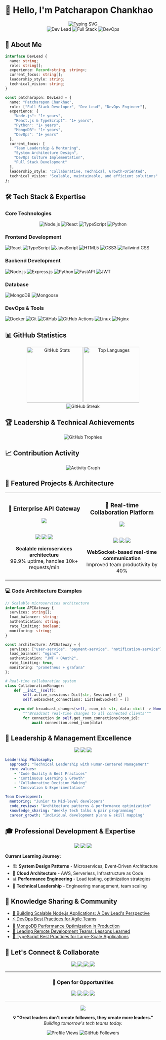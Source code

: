 # 👋 Hello, I'm Patcharapon Chankhao

<div align="center">
  <img src="https://readme-typing-svg.herokuapp.com?font=Fira+Code&pause=1000&color=6366F1&center=true&vCenter=true&width=600&lines=Full+Stack+Developer+%26+Dev+Lead;Node.js+%7C+React+%7C+Python+%7C+DevOps;Building+scalable+solutions+with+modern+tech;Leading+teams+%26+architecting+systems" alt="Typing SVG" />
</div>

<div align="center">
  <img src="https://img.shields.io/badge/Dev%20Lead-8B5CF6?style=for-the-badge&logo=github&logoColor=white" alt="Dev Lead" />
  <img src="https://img.shields.io/badge/Full%20Stack%20Developer-06B6D4?style=for-the-badge&logo=javascript&logoColor=white" alt="Full Stack" />
  <img src="https://img.shields.io/badge/DevOps%20Engineer-10B981?style=for-the-badge&logo=docker&logoColor=white" alt="DevOps" />
</div>

## 🚀 About Me

```typescript
interface DevLead {
  name: string;
  role: string[];
  experience: Record<string, string>;
  current_focus: string[];
  leadership_style: string;
  technical_vision: string;
}

const patcharapon: DevLead = {
  name: "Patcharapon Chankhao",
  role: ["Full Stack Developer", "Dev Lead", "DevOps Engineer"],
  experience: {
    "Node.js": "1+ years",
    "React.js & TypeScript": "1+ years", 
    "Python": "1+ years",
    "MongoDB": "1+ years",
    "DevOps": "1+ years"
  },
  current_focus: [
    "Team Leadership & Mentoring",
    "System Architecture Design", 
    "DevOps Culture Implementation",
    "Full Stack Development"
  ],
  leadership_style: "Collaborative, Technical, Growth-Oriented",
  technical_vision: "Scalable, maintainable, and efficient solutions"
};
```

## 🛠️ Tech Stack & Expertise

### Core Technologies
<div align="center">

![Node.js](https://img.shields.io/badge/Node.js-339933?style=for-the-badge&logo=node.js&logoColor=white)
![React](https://img.shields.io/badge/React-61DAFB?style=for-the-badge&logo=react&logoColor=black)
![TypeScript](https://img.shields.io/badge/TypeScript-3178C6?style=for-the-badge&logo=typescript&logoColor=white)
![Python](https://img.shields.io/badge/Python-3776AB?style=for-the-badge&logo=python&logoColor=white)

</div>

### Frontend Development
![React](https://img.shields.io/badge/React-61DAFB?style=for-the-badge&logo=react&logoColor=black)
![TypeScript](https://img.shields.io/badge/TypeScript-3178C6?style=for-the-badge&logo=typescript&logoColor=white)
![JavaScript](https://img.shields.io/badge/JavaScript-F7DF1E?style=for-the-badge&logo=javascript&logoColor=black)
![HTML5](https://img.shields.io/badge/HTML5-E34F26?style=for-the-badge&logo=html5&logoColor=white)
![CSS3](https://img.shields.io/badge/CSS3-1572B6?style=for-the-badge&logo=css3&logoColor=white)
![Tailwind CSS](https://img.shields.io/badge/Tailwind_CSS-38B2AC?style=for-the-badge&logo=tailwind-css&logoColor=white)

### Backend Development
![Node.js](https://img.shields.io/badge/Node.js-339933?style=for-the-badge&logo=node.js&logoColor=white)
![Express.js](https://img.shields.io/badge/Express.js-000000?style=for-the-badge&logo=express&logoColor=white)
![Python](https://img.shields.io/badge/Python-3776AB?style=for-the-badge&logo=python&logoColor=white)
![FastAPI](https://img.shields.io/badge/FastAPI-009688?style=for-the-badge&logo=fastapi&logoColor=white)
![JWT](https://img.shields.io/badge/JWT-000000?style=for-the-badge&logo=JSON%20web%20tokens&logoColor=white)

### Database
![MongoDB](https://img.shields.io/badge/MongoDB-47A248?style=for-the-badge&logo=mongodb&logoColor=white)
![Mongoose](https://img.shields.io/badge/Mongoose-880000?style=for-the-badge&logo=mongoose&logoColor=white)

### DevOps & Tools
![Docker](https://img.shields.io/badge/Docker-2496ED?style=for-the-badge&logo=docker&logoColor=white)
![Git](https://img.shields.io/badge/Git-F05032?style=for-the-badge&logo=git&logoColor=white)
![GitHub](https://img.shields.io/badge/GitHub-181717?style=for-the-badge&logo=github&logoColor=white)
![GitHub Actions](https://img.shields.io/badge/GitHub_Actions-2088FF?style=for-the-badge&logo=github-actions&logoColor=white)
![Linux](https://img.shields.io/badge/Linux-FCC624?style=for-the-badge&logo=linux&logoColor=black)
![Nginx](https://img.shields.io/badge/Nginx-009639?style=for-the-badge&logo=nginx&logoColor=white)

## 📊 GitHub Statistics

<div align="center">
  <img height="180em" src="https://github-readme-stats.vercel.app/api?username=PHATCHARAPHON63&show_icons=true&theme=tokyonight&hide_border=true&count_private=true" alt="GitHub Stats" />
  <img height="180em" src="https://github-readme-stats.vercel.app/api/top-langs/?username=PHATCHARAPHON63&layout=compact&theme=tokyonight&hide_border=true" alt="Top Languages" />
</div>

<div align="center">
  <img src="https://github-readme-streak-stats.herokuapp.com/?user=PHATCHARAPHON63&theme=tokyonight&hide_border=true" alt="GitHub Streak" />
</div>

## 🏆 Leadership & Technical Achievements

<div align="center">
  <img src="https://github-profile-trophy.vercel.app/?username=PHATCHARAPHON63&theme=tokyonight&no-frame=true&no-bg=true&margin-w=4&column=6" alt="GitHub Trophies" />
</div>

## 📈 Contribution Activity

<div align="center">
  <img src="https://github-readme-activity-graph.vercel.app/graph?username=PHATCHARAPHON63&theme=tokyo-night&hide_border=true" alt="Activity Graph" />
</div>

## 🎯 Featured Projects & Architecture

<div align="center">
  <table>
    <tr>
      <td width="50%">
        <h3 align="center">🚀 Enterprise API Gateway</h3>
        <div align="center">
          <a href="https://github.com/your-username/api-gateway" target="_blank">
            <img src="https://github-readme-stats.vercel.app/api/pin/?username=PHATCHARAPHON63&repo=api-gateway&theme=tokyonight&hide_border=true" />
          </a>
          <br><br>
          <p>
            <img src="https://img.shields.io/badge/Node.js-339933?style=flat-square&logo=node.js&logoColor=white" />
            <img src="https://img.shields.io/badge/MongoDB-47A248?style=flat-square&logo=mongodb&logoColor=white" />
            <img src="https://img.shields.io/badge/Docker-2496ED?style=flat-square&logo=docker&logoColor=white" />
          </p>
          <p><strong>Scalable microservices architecture</strong><br>99.9% uptime, handles 10k+ requests/min</p>
        </div>
      </td>
      <td width="50%">
        <h3 align="center">🌟 Real-time Collaboration Platform</h3>
        <div align="center">
          <a href="https://github.com/your-username/collab-platform" target="_blank">
            <img src="https://github-readme-stats.vercel.app/api/pin/?username=PHATCHARAPHON63&repo=collab-platform&theme=tokyonight&hide_border=true" />
          </a>
          <br><br>
          <p>
            <img src="https://img.shields.io/badge/React-61DAFB?style=flat-square&logo=react&logoColor=black" />
            <img src="https://img.shields.io/badge/TypeScript-3178C6?style=flat-square&logo=typescript&logoColor=white" />
            <img src="https://img.shields.io/badge/Socket.io-010101?style=flat-square&logo=socket.io&logoColor=white" />
          </p>
          <p><strong>WebSocket-based real-time communication</strong><br>Improved team productivity by 40%</p>
        </div>
      </td>
    </tr>
  </table>
</div>

### 💻 Code Architecture Examples

```typescript
// Scalable microservices architecture
interface APIGateway {
  services: string[];
  load_balancer: string;
  authentication: string;
  rate_limiting: boolean;
  monitoring: string;
}

const architecture: APIGateway = {
  services: ["user-service", "payment-service", "notification-service"],
  load_balancer: "nginx",
  authentication: "JWT + OAuth2",
  rate_limiting: true,
  monitoring: "prometheus + grafana"
};
```

```python
# Real-time collaboration system
class CollaborationManager:
    def __init__(self):
        self.active_sessions: Dict[str, Session] = {}
        self.websocket_connections: List[WebSocket] = []
    
    async def broadcast_changes(self, room_id: str, data: dict) -> None:
        """Broadcast real-time changes to all connected clients"""
        for connection in self.get_room_connections(room_id):
            await connection.send_json(data)
```

## 👥 Leadership & Management Excellence

<div align="center">
  <img src="https://img.shields.io/badge/Team%20Size-5+%20Developers-8B5CF6?style=for-the-badge&logo=github&logoColor=white" />
  <img src="https://img.shields.io/badge/Leadership%20Style-Servant%20Leader-06B6D4?style=for-the-badge&logo=people&logoColor=white" />
  <img src="https://img.shields.io/badge/Focus-Technical%20Excellence-10B981?style=for-the-badge&logo=target&logoColor=white" />
</div>

```yaml
Leadership Philosophy:
  approach: "Technical Leadership with Human-Centered Management"
  core_values:
    - "Code Quality & Best Practices"
    - "Continuous Learning & Growth"
    - "Collaborative Decision Making"
    - "Innovation & Experimentation"
  
Team Development:
  mentoring: "Junior to Mid-level developers"
  code_reviews: "Architecture patterns & performance optimization"
  knowledge_sharing: "Weekly tech talks & pair programming"
  career_growth: "Individual development plans & skill mapping"
```

## 🎓 Professional Development & Expertise

<div align="center">
  <img src="https://img.shields.io/badge/MongoDB-Certified%20Developer-47A248?style=for-the-badge&logo=mongodb&logoColor=white" />
  <img src="https://img.shields.io/badge/AWS-Solutions%20Architecture-FF9900?style=for-the-badge&logo=amazon-aws&logoColor=white" />
  <img src="https://img.shields.io/badge/Docker-Certified-2496ED?style=for-the-badge&logo=docker&logoColor=white" />
</div>

**Current Learning Journey:**
- 🏗️ **System Design Patterns** - Microservices, Event-Driven Architecture
- 🚀 **Cloud Architecture** - AWS, Serverless, Infrastructure as Code
- 📊 **Performance Engineering** - Load testing, optimization strategies
- 🎯 **Technical Leadership** - Engineering management, team scaling

## 📝 Knowledge Sharing & Community

<!-- BLOG-POST-LIST:START -->
- [🚀 Building Scalable Node.js Applications: A Dev Lead's Perspective](https://your-blog.com/scalable-nodejs)
- [⚡ DevOps Best Practices for Agile Teams](https://your-blog.com/devops-agile-teams)
- [🍃 MongoDB Performance Optimization in Production](https://your-blog.com/mongodb-optimization)
- [👥 Leading Remote Development Teams: Lessons Learned](https://your-blog.com/remote-team-leadership)
- [🔧 TypeScript Best Practices for Large-Scale Applications](https://your-blog.com/typescript-best-practices)
<!-- BLOG-POST-LIST:END -->

## 🤝 Let's Connect & Collaborate

<div align="center">
  <a href="https://your-portfolio.com">
    <img src="https://img.shields.io/badge/Portfolio-FF5722?style=for-the-badge&logo=googlechrome&logoColor=white" />
  </a>
  <a href="https://linkedin.com/in/your-profile">
    <img src="https://img.shields.io/badge/LinkedIn-0077B5?style=for-the-badge&logo=linkedin&logoColor=white" />
  </a>
  <a href="mailto:your-email@gmail.com">
    <img src="https://img.shields.io/badge/Email-D14836?style=for-the-badge&logo=gmail&logoColor=white" />
  </a>
  <a href="https://github.com/PHATCHARAPHON63">
    <img src="https://img.shields.io/badge/GitHub-181717?style=for-the-badge&logo=github&logoColor=white" />
  </a>
</div>

---

<div align="center">
  <h3>💼 Open for Opportunities</h3>
  <p>
    <img src="https://img.shields.io/badge/Available%20For-Full%20Stack%20Development-6366F1?style=flat-square" />
    <img src="https://img.shields.io/badge/Available%20For-Technical%20Leadership-8B5CF6?style=flat-square" />
    <img src="https://img.shields.io/badge/Available%20For-DevOps%20Consulting-06B6D4?style=flat-square" />
    <img src="https://img.shields.io/badge/Available%20For-System%20Architecture-10B981?style=flat-square" />
  </p>
</div>

---

<div align="center">
  <img src="https://capsule-render.vercel.app/api?type=waving&color=gradient&customColorList=6,11,20&height=100&section=footer&text=Thanks%20for%20visiting!&fontSize=16&fontColor=fff&animation=twinkling" />
</div>

<div align="center">
  
**💡 "Great leaders don't create followers, they create more leaders."**  
*Building tomorrow's tech teams today.*

![Profile Views](https://komarev.com/ghpvc/?username=PHATCHARAPHON63&color=6366F1&style=flat-square&label=Profile+Views)
![GitHub Followers](https://img.shields.io/github/followers/PHATCHARAPHON63?color=8B5CF6&style=flat-square&label=Followers)

</div>
